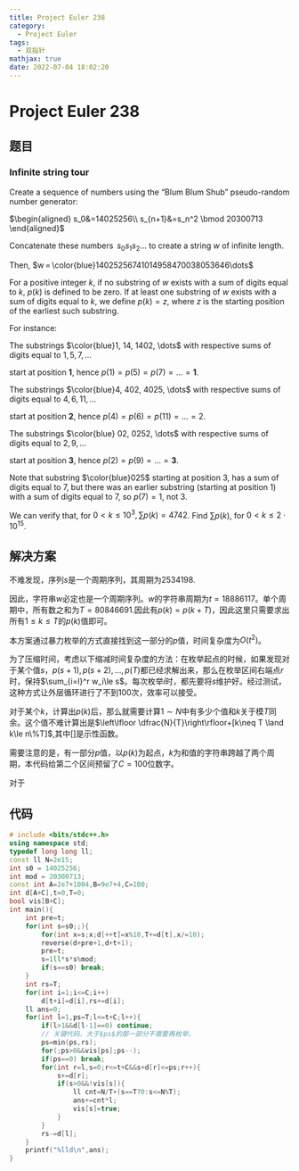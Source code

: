 ```yaml
---
title: Project Euler 238
category:
  - Project Euler
tags:
  - 双指针
mathjax: true
date: 2022-07-04 18:02:20
---
```


<escape><!-- more --></escape>

# Project Euler 238

## 题目

### Infinite string tour

Create a sequence of numbers using the “Blum Blum Shub” pseudo-random number generator:

$\begin{aligned}
s_0&=14025256\\
s_{n+1}&=s_n^2 \bmod 20300713
\end{aligned}$

Concatenate these numbers  $s_0s_1s_2\dots$ to create a string $w$ of infinite length.

Then, $w = \color{blue}14025256741014958470038053646\dots$

For a positive integer $k$, if no substring of $w$ exists with a sum of digits equal to $k$, $p(k)$ is defined to be zero. If at least one substring of $w$ exists with a sum of digits equal to $k$, we define $p(k) = z$, where $z$ is the starting position of the earliest such substring.

For instance:

The substrings $\color{blue}1, 14, 1402, \dots$ with respective sums of digits equal to $1, 5, 7, \dots$

start at position $\mathbf{1}$, hence $p(1) = p(5) = p(7) = \dots = \mathbf{1}$.

The substrings $\color{blue}4, 402, 4025, \dots$
with respective sums of digits equal to $4, 6, 11, \dots$

start at position $\mathbf{2}$, hence $p(4) = p(6) = p(11) = \dots = 2$.

The substrings $\color{blue} 02, 0252, \dots$
with respective sums of digits equal to $2, 9, \dots$

start at position $\mathbf{3}$, hence $p(2) = p(9) = \dots = \mathbf{3}$.

Note that substring $\color{blue}025$ starting at position $3$, has a sum of digits equal to $7$, but there was an earlier substring (starting at position $1$) with a sum of digits equal to $7$, so $p(7) = 1$, not $3$.

We can verify that, for $0 < k \le 10^3, \sum p(k) = 4742$. Find $\sum p(k)$, for $0 < k \le 2\cdot10^{15}$.

## 解决方案

不难发现，序列$s$是一个周期序列，其周期为$2534198$.

因此，字符串$w$必定也是一个周期序列。$w$的字符串周期为$t=18886117$。单个周期中，所有数之和为$T=80846691$.因此有$p(k)=p(k+T)$，因此这里只需要求出所有$1\le k\le T$的$p(k)$值即可。

本方案通过暴力枚举的方式直接找到这一部分的$p$值，时间复杂度为$O(t^2)$。

为了压缩时间，考虑以下缩减时间复杂度的方法：在枚举起点的时候，如果发现对于某个值$s$，$p(s+1),p(s+2),\dots,p(T)$都已经求解出来，那么在枚举区间右端点$r$时，保持$\sum_{i=l}^r w_i\le s$。每次枚举$i$时，都先要将$s$维护好。经过测试，这种方式让外层循环进行了不到$100$次，效率可以接受。

对于某个$k$，计算出$p(k)$后，那么就需要计算$1\sim N$中有多少个值和$k$关于模$T$同余。这个值不难计算出是$\left\lfloor \dfrac{N}{T}\right\rfloor+[k\neq T \land k\le n\%T]$,其中$[]$是示性函数。

需要注意的是，有一部分$p$值，以$p(k)$为起点，$k$为和值的字符串跨越了两个周期，本代码给第二个区间预留了$C=100$位数字。

对于

## 代码

```C++
# include <bits/stdc++.h>
using namespace std;
typedef long long ll;
const ll N=2e15;
int s0 = 14025256;
int mod = 20300713;
const int A=2e7+1004,B=9e7+4,C=100;
int d[A+C],t=0,T=0;
bool vis[B+C];
int main(){
    int pre=t;
    for(int s=s0;;){
        for(int x=s;x;d[++t]=x%10,T+=d[t],x/=10);
        reverse(d+pre+1,d+t+1);
        pre=t;
        s=1ll*s*s%mod;
        if(s==s0) break;
    }
    int rs=T;
    for(int i=1;i<=C;i++)
        d[t+i]=d[i],rs+=d[i];
    ll ans=0;
    for(int l=1,ps=T;l<=t+C;l++){
        if(l>1&&d[l-1]==0) continue;
        // 关键代码，大于$ps$的那一部分不需要再枚举。
        ps=min(ps,rs);
        for(;ps>0&&vis[ps];ps--);
        if(ps==0) break;
        for(int r=l,s=0;r<=t+C&&s+d[r]<=ps;r++){
            s+=d[r];
            if(s>0&&!vis[s]){
                ll cnt=N/T+(s==T?0:s<=N%T);
                ans+=cnt*l;
                vis[s]=true;
            }
        }
        rs-=d[l];
    }
    printf("%lld\n",ans);
}

```
